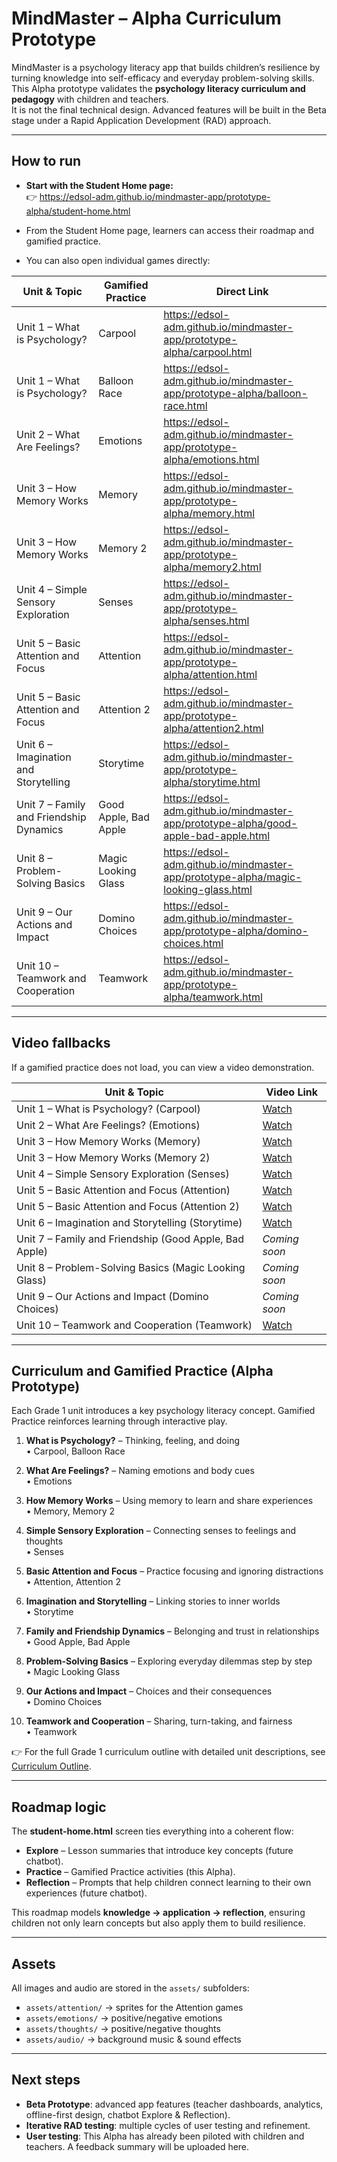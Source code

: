 # MindMaster – Alpha Curriculum Prototype

MindMaster is a psychology literacy app that builds children’s resilience by turning knowledge into self-efficacy and everyday problem-solving skills.  
This Alpha prototype validates the **psychology literacy curriculum and pedagogy** with children and teachers.  
It is not the final technical design. Advanced features will be built in the Beta stage under a Rapid Application Development (RAD) approach.  

---

## How to run
- **Start with the Student Home page:**  
  👉 https://edsol-adm.github.io/mindmaster-app/prototype-alpha/student-home.html  

- From the Student Home page, learners can access their roadmap and gamified practice.  
- You can also open individual games directly:  

| Unit & Topic | Gamified Practice | Direct Link |
|--------------|------------------|-------------|
| Unit 1 – What is Psychology? | Carpool | https://edsol-adm.github.io/mindmaster-app/prototype-alpha/carpool.html |
| Unit 1 – What is Psychology? | Balloon Race | https://edsol-adm.github.io/mindmaster-app/prototype-alpha/balloon-race.html |
| Unit 2 – What Are Feelings? | Emotions | https://edsol-adm.github.io/mindmaster-app/prototype-alpha/emotions.html |
| Unit 3 – How Memory Works | Memory | https://edsol-adm.github.io/mindmaster-app/prototype-alpha/memory.html |
| Unit 3 – How Memory Works | Memory 2 | https://edsol-adm.github.io/mindmaster-app/prototype-alpha/memory2.html |
| Unit 4 – Simple Sensory Exploration | Senses | https://edsol-adm.github.io/mindmaster-app/prototype-alpha/senses.html |
| Unit 5 – Basic Attention and Focus | Attention | https://edsol-adm.github.io/mindmaster-app/prototype-alpha/attention.html |
| Unit 5 – Basic Attention and Focus | Attention 2 | https://edsol-adm.github.io/mindmaster-app/prototype-alpha/attention2.html |
| Unit 6 – Imagination and Storytelling | Storytime | https://edsol-adm.github.io/mindmaster-app/prototype-alpha/storytime.html |
| Unit 7 – Family and Friendship Dynamics | Good Apple, Bad Apple | https://edsol-adm.github.io/mindmaster-app/prototype-alpha/good-apple-bad-apple.html |
| Unit 8 – Problem-Solving Basics | Magic Looking Glass | https://edsol-adm.github.io/mindmaster-app/prototype-alpha/magic-looking-glass.html |
| Unit 9 – Our Actions and Impact | Domino Choices | https://edsol-adm.github.io/mindmaster-app/prototype-alpha/domino-choices.html |
| Unit 10 – Teamwork and Cooperation | Teamwork | https://edsol-adm.github.io/mindmaster-app/prototype-alpha/teamwork.html |

---

## Video fallbacks
If a gamified practice does not load, you can view a video demonstration.  

| Unit & Topic | Video Link |
|--------------|------------|
| Unit 1 – What is Psychology? (Carpool) | [Watch](https://github.com/edsol-adm/mindmaster-app/raw/refs/heads/main/prototype-alpha/videos_alpha/alpha_intro-to-psychology_carpool.mp4) |
| Unit 2 – What Are Feelings? (Emotions) | [Watch](https://github.com/edsol-adm/mindmaster-app/raw/refs/heads/main/prototype-alpha/videos_alpha/alpha_understanding-emotions_emotions.mp4) |
| Unit 3 – How Memory Works (Memory) | [Watch](https://github.com/edsol-adm/mindmaster-app/raw/refs/heads/main/prototype-alpha/videos_alpha/alpha_memory-basics_memory.mp4) |
| Unit 3 – How Memory Works (Memory 2) | [Watch](https://github.com/edsol-adm/mindmaster-app/raw/refs/heads/main/prototype-alpha/videos_alpha/alpha_memory-basics_memory2.mp4) |
| Unit 4 – Simple Sensory Exploration (Senses) | [Watch](https://github.com/edsol-adm/mindmaster-app/raw/refs/heads/main/prototype-alpha/videos_alpha/alpha_sensory-exploration_senses.mp4) |
| Unit 5 – Basic Attention and Focus (Attention) | [Watch](https://github.com/edsol-adm/mindmaster-app/raw/refs/heads/main/prototype-alpha/videos_alpha/alpha_basics-of-attention-and-focus_attention.mp4) |
| Unit 5 – Basic Attention and Focus (Attention 2) | [Watch](https://github.com/edsol-adm/mindmaster-app/raw/refs/heads/main/prototype-alpha/videos_alpha/alpha_basics-of-attention-and-focus_attention2.mp4) |
| Unit 6 – Imagination and Storytelling (Storytime) | [Watch](https://github.com/edsol-adm/mindmaster-app/raw/refs/heads/main/prototype-alpha/videos_alpha/alpha_story-sequencing_storytime.mp4) |
| Unit 7 – Family and Friendship (Good Apple, Bad Apple) | *Coming soon* |
| Unit 8 – Problem-Solving Basics (Magic Looking Glass) | *Coming soon* |
| Unit 9 – Our Actions and Impact (Domino Choices) | *Coming soon* |
| Unit 10 – Teamwork and Cooperation (Teamwork) | [Watch](https://github.com/edsol-adm/mindmaster-app/raw/refs/heads/main/prototype-alpha/videos_alpha/alpha_teamwork-cooperation_teamwork.mp4) |

---

## Curriculum and Gamified Practice (Alpha Prototype)

Each Grade 1 unit introduces a key psychology literacy concept. Gamified Practice reinforces learning through interactive play.  

1. **What is Psychology?** – Thinking, feeling, and doing  
   • Carpool, Balloon Race  

2. **What Are Feelings?** – Naming emotions and body cues  
   • Emotions  

3. **How Memory Works** – Using memory to learn and share experiences  
   • Memory, Memory 2  

4. **Simple Sensory Exploration** – Connecting senses to feelings and thoughts  
   • Senses  

5. **Basic Attention and Focus** – Practice focusing and ignoring distractions  
   • Attention, Attention 2  

6. **Imagination and Storytelling** – Linking stories to inner worlds  
   • Storytime  

7. **Family and Friendship Dynamics** – Belonging and trust in relationships  
   • Good Apple, Bad Apple  

8. **Problem-Solving Basics** – Exploring everyday dilemmas step by step  
   • Magic Looking Glass  

9. **Our Actions and Impact** – Choices and their consequences  
   • Domino Choices  

10. **Teamwork and Cooperation** – Sharing, turn-taking, and fairness  
    • Teamwork  

👉 For the full Grade 1 curriculum outline with detailed unit descriptions, see [Curriculum Outline](docs/curriculum-outline.md).  

---

## Roadmap logic
The **student-home.html** screen ties everything into a coherent flow:  

- **Explore** – Lesson summaries that introduce key concepts (future chatbot).  
- **Practice** – Gamified Practice activities (this Alpha).  
- **Reflection** – Prompts that help children connect learning to their own experiences (future chatbot).  

This roadmap models **knowledge → application → reflection**, ensuring children not only learn concepts but also apply them to build resilience.  

---

## Assets
All images and audio are stored in the `assets/` subfolders:  
- `assets/attention/` → sprites for the Attention games  
- `assets/emotions/` → positive/negative emotions  
- `assets/thoughts/` → positive/negative thoughts  
- `assets/audio/` → background music & sound effects  

---

## Next steps
- **Beta Prototype**: advanced app features (teacher dashboards, analytics, offline-first design, chatbot Explore & Reflection).  
- **Iterative RAD testing**: multiple cycles of user testing and refinement.  
- **User testing**: This Alpha has already been piloted with children and teachers. A feedback summary will be uploaded here.  
